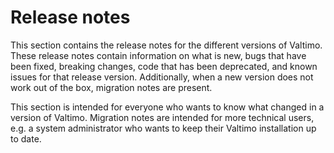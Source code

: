 # Release notes

This section contains the release notes for the different versions of Valtimo. These release notes contain information 
on what is new, bugs that have been fixed, breaking changes, code that has been deprecated, and known issues for that 
release version. Additionally, when a new version does not work out of the box, migration notes are present.

This section is intended for everyone who wants to know what changed in a version of Valtimo. Migration notes are 
intended for more technical users, e.g. a system administrator who wants to keep their Valtimo installation up to date.